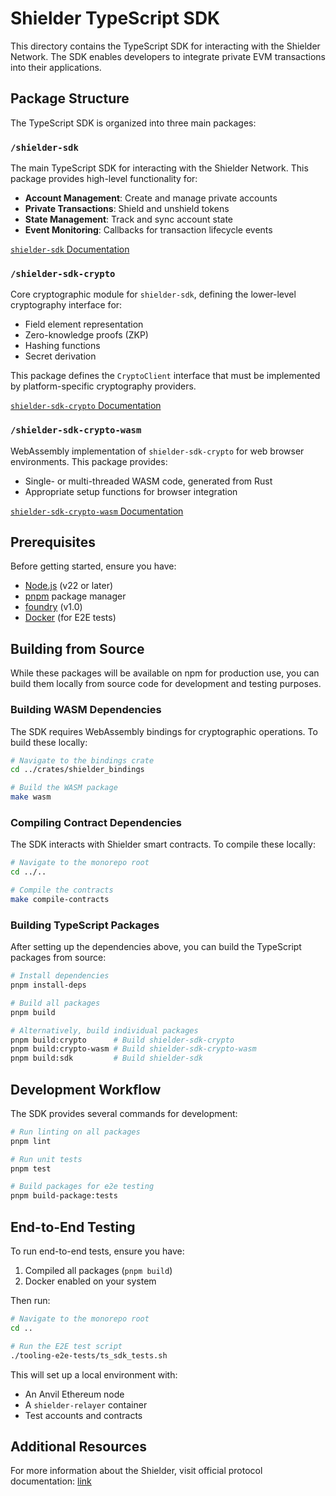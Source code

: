 # Shielder TypeScript SDK

This directory contains the TypeScript SDK for interacting with the Shielder Network. The SDK enables developers to integrate private EVM transactions into their applications.

## Package Structure

The TypeScript SDK is organized into three main packages:

### `/shielder-sdk`

The main TypeScript SDK for interacting with the Shielder Network. This package provides high-level functionality for:

- **Account Management**: Create and manage private accounts
- **Private Transactions**: Shield and unshield tokens
- **State Management**: Track and sync account state
- **Event Monitoring**: Callbacks for transaction lifecycle events

[`shielder-sdk` Documentation](./shielder-sdk/README.md)

### `/shielder-sdk-crypto`

Core cryptographic module for `shielder-sdk`, defining the lower-level cryptography interface for:

- Field element representation
- Zero-knowledge proofs (ZKP)
- Hashing functions
- Secret derivation

This package defines the `CryptoClient` interface that must be implemented by platform-specific cryptography providers.

[`shielder-sdk-crypto` Documentation](./shielder-sdk-crypto/README.md)

### `/shielder-sdk-crypto-wasm`

WebAssembly implementation of `shielder-sdk-crypto` for web browser environments. This package provides:

- Single- or multi-threaded WASM code, generated from Rust
- Appropriate setup functions for browser integration

[`shielder-sdk-crypto-wasm` Documentation](./shielder-sdk-crypto-wasm/README.md)

## Prerequisites

Before getting started, ensure you have:

- [Node.js](https://nodejs.org/) (v22 or later)
- [pnpm](https://pnpm.io/) package manager
- [foundry](https://getfoundry.sh/) (v1.0)
- [Docker](https://www.docker.com/) (for E2E tests)

## Building from Source

While these packages will be available on npm for production use, you can build them locally from source code for development and testing purposes.

### Building WASM Dependencies

The SDK requires WebAssembly bindings for cryptographic operations. To build these locally:

```bash
# Navigate to the bindings crate
cd ../crates/shielder_bindings

# Build the WASM package
make wasm
```

### Compiling Contract Dependencies

The SDK interacts with Shielder smart contracts. To compile these locally:

```bash
# Navigate to the monorepo root
cd ../..

# Compile the contracts
make compile-contracts
```

### Building TypeScript Packages

After setting up the dependencies above, you can build the TypeScript packages from source:

```bash
# Install dependencies
pnpm install-deps

# Build all packages
pnpm build

# Alternatively, build individual packages
pnpm build:crypto      # Build shielder-sdk-crypto
pnpm build:crypto-wasm # Build shielder-sdk-crypto-wasm
pnpm build:sdk         # Build shielder-sdk
```

## Development Workflow

The SDK provides several commands for development:

```bash
# Run linting on all packages
pnpm lint

# Run unit tests
pnpm test

# Build packages for e2e testing
pnpm build-package:tests
```

## End-to-End Testing

To run end-to-end tests, ensure you have:

1. Compiled all packages (`pnpm build`)
2. Docker enabled on your system

Then run:

```bash
# Navigate to the monorepo root
cd ..

# Run the E2E test script
./tooling-e2e-tests/ts_sdk_tests.sh
```

This will set up a local environment with:

- An Anvil Ethereum node
- A `shielder-relayer` container
- Test accounts and contracts

## Additional Resources

For more information about the Shielder, visit official protocol documentation: [link](https://docs.alephzero.org/aleph-zero/protocol-details/shielder)
